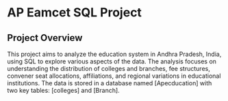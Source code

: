 
# AP Eamcet SQL Project
## Project Overview
This project aims to analyze the education system in Andhra Pradesh, India, using SQL to explore various aspects of the data. The analysis focuses on understanding the distribution of colleges and branches, fee structures, convener seat allocations, affiliations, and regional variations in educational institutions. The data is stored in a database named [Apecducation] with two key tables: [colleges] and [Branch].
